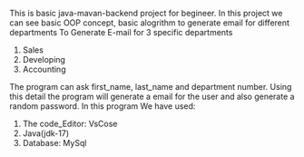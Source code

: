 This is basic java-mavan-backend project for begineer. 
In this project we can see basic OOP concept, basic alogrithm to generate email for different departments
To Generate E-mail for 3 specific departments
1. Sales
2. Developing
3. Accounting

The program can ask first_name, last_name and department number.
Using this detail the program will generate a email for the user and also generate a random password.
In this program We have used:

1. The code_Editor: VsCose
2. Java(jdk-17)
3. Database: MySql


